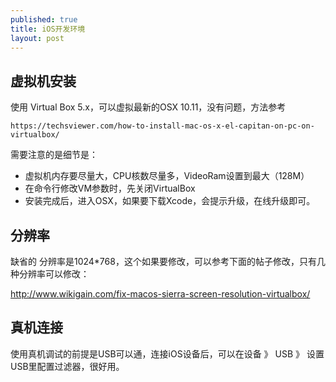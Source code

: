 ```yaml
---
published: true
title: iOS开发环境
layout: post
---
```

## 虚拟机安装

使用  Virtual Box 5.x，可以虚拟最新的OSX 10.11，没有问题，方法参考

```
https://techsviewer.com/how-to-install-mac-os-x-el-capitan-on-pc-on-virtualbox/
```

需要注意的是细节是：
- 虚拟机内存要尽量大，CPU核数尽量多，VideoRam设置到最大（128M）
- 在命令行修改VM参数时，先关闭VirtualBox
- 安装完成后，进入OSX，如果要下载Xcode，会提示升级，在线升级即可。

## 分辨率

缺省的 分辨率是1024*768，这个如果要修改，可以参考下面的帖子修改，只有几种分辨率可以修改：

http://www.wikigain.com/fix-macos-sierra-screen-resolution-virtualbox/

## 真机连接

使用真机调试的前提是USB可以通，连接iOS设备后，可以在设备 》 USB 》 设置USB里配置过滤器，很好用。